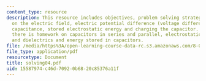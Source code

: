 ```yaml
---
content_type: resource
description: This resource includes objectives, problem solving strategies and problems
  on the electric field, electric potential difference (voltage difference), calculating
  capacitance, stored electrostatic energy and charging the capacitor. In addition,
  there is homework on capacitors in series and parallel, electrostatic energy, capacitors
  and dielectrics and energy stored in capacitors.
file: /media/https%3A/open-learning-course-data-rc.s3.amazonaws.com/8-02t-electricity-and-magnetism-spring-2005/15587974c46d70920b6820c85376a11f_solving04.pdf
file_type: application/pdf
resourcetype: Document
title: solving04.pdf
uid: 15587974-c46d-7092-0b68-20c85376a11f
---
```

